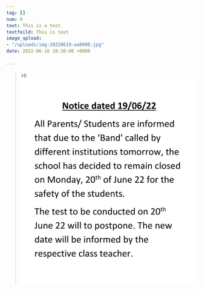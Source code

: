 ```yaml
---
tag: []
num: 0
text: This is a test
textfeild: This is text
image_upload:
- "/uploads/img-20220619-wa0000.jpg"
date: 2022-06-16 18:30:00 +0000

---
```

> Hi![](/uploads/img-20220619-wa0000.jpg)